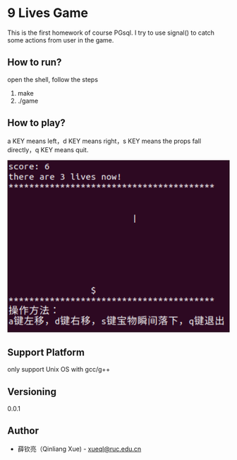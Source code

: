 # 9 Lives Game

This is the first homework of course PGsql. I try to use signal() to catch some actions from user in the game.

## How to run?

open the shell, follow the steps<br>

1. make
2. ./game

## How to play?

a KEY means left，d KEY means right，s KEY means the props fall directly，q KEY means quit.

![photo](photo.PNG)

## Support Platform

only support Unix OS with gcc/g++

## Versioning

0.0.1

## Author

- 薛钦亮（Qinliang Xue) - xueql@ruc.edu.cn

